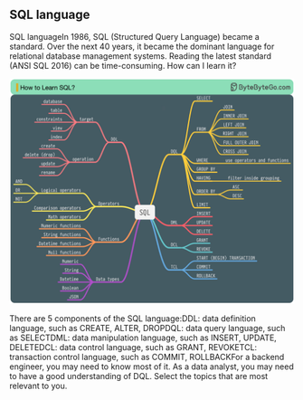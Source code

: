 ## SQL language
SQL languageIn 1986, SQL (Structured Query Language) became a standard. Over the next 40 years, it became the dominant language for relational database management systems. Reading the latest standard (ANSI SQL 2016) can be time-consuming. How can I learn it?<p>
  <img src="../images/how-to-learn-sql.jpg" />
</p>
There are 5 components of the SQL language:DDL: data definition language, such as CREATE, ALTER, DROPDQL: data query language, such as SELECTDML: data manipulation language, such as INSERT, UPDATE, DELETEDCL: data control language, such as GRANT, REVOKETCL: transaction control language, such as COMMIT, ROLLBACKFor a backend engineer, you may need to know most of it. As a data analyst, you may need to have a good understanding of DQL. Select the topics that are most relevant to you.